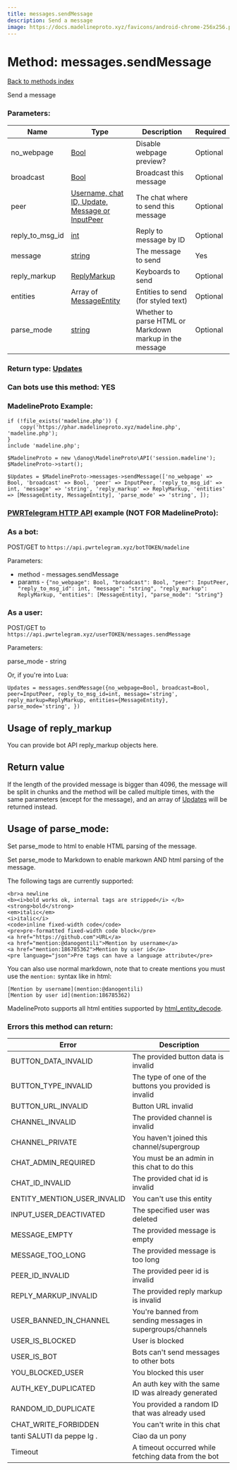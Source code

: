 ```yaml
---
title: messages.sendMessage
description: Send a message
image: https://docs.madelineproto.xyz/favicons/android-chrome-256x256.png
---
```

# Method: messages.sendMessage  
[Back to methods index](index.md)


Send a message

### Parameters:

| Name     |    Type       | Description | Required |
|----------|---------------|-------------|----------|
|no\_webpage|[Bool](../types/Bool.md) | Disable webpage preview? | Optional|
|broadcast|[Bool](../types/Bool.md) | Broadcast this message | Optional|
|peer|[Username, chat ID, Update, Message or InputPeer](../types/InputPeer.md) | The chat where to send this message | Optional|
|reply\_to\_msg\_id|[int](../types/int.md) | Reply to message by ID | Optional|
|message|[string](../types/string.md) | The message to send | Yes|
|reply\_markup|[ReplyMarkup](../types/ReplyMarkup.md) | Keyboards to send | Optional|
|entities|Array of [MessageEntity](../types/MessageEntity.md) | Entities to send (for styled text) | Optional|
|parse\_mode| [string](../types/string.md) | Whether to parse HTML or Markdown markup in the message| Optional |


### Return type: [Updates](../types/Updates.md)

### Can bots use this method: **YES**


### MadelineProto Example:


```
if (!file_exists('madeline.php')) {
    copy('https://phar.madelineproto.xyz/madeline.php', 'madeline.php');
}
include 'madeline.php';

$MadelineProto = new \danog\MadelineProto\API('session.madeline');
$MadelineProto->start();

$Updates = $MadelineProto->messages->sendMessage(['no_webpage' => Bool, 'broadcast' => Bool, 'peer' => InputPeer, 'reply_to_msg_id' => int, 'message' => 'string', 'reply_markup' => ReplyMarkup, 'entities' => [MessageEntity, MessageEntity], 'parse_mode' => 'string', ]);
```

### [PWRTelegram HTTP API](https://pwrtelegram.xyz) example (NOT FOR MadelineProto):

### As a bot:

POST/GET to `https://api.pwrtelegram.xyz/botTOKEN/madeline`

Parameters:

* method - messages.sendMessage
* params - `{"no_webpage": Bool, "broadcast": Bool, "peer": InputPeer, "reply_to_msg_id": int, "message": "string", "reply_markup": ReplyMarkup, "entities": [MessageEntity], "parse_mode": "string"}`



### As a user:

POST/GET to `https://api.pwrtelegram.xyz/userTOKEN/messages.sendMessage`

Parameters:

parse_mode - string



Or, if you're into Lua:

```
Updates = messages.sendMessage({no_webpage=Bool, broadcast=Bool, peer=InputPeer, reply_to_msg_id=int, message='string', reply_markup=ReplyMarkup, entities={MessageEntity}, parse_mode='string', })
```


## Usage of reply_markup

You can provide bot API reply_markup objects here.  



## Return value 

If the length of the provided message is bigger than 4096, the message will be split in chunks and the method will be called multiple times, with the same parameters (except for the message), and an array of [Updates](../types/Updates.md) will be returned instead.



## Usage of parse_mode:

Set parse_mode to html to enable HTML parsing of the message.  

Set parse_mode to Markdown to enable markown AND html parsing of the message.  

The following tags are currently supported:

```
<br>a newline
<b><i>bold works ok, internal tags are stripped</i> </b>
<strong>bold</strong>
<em>italic</em>
<i>italic</i>
<code>inline fixed-width code</code>
<pre>pre-formatted fixed-width code block</pre>
<a href="https://github.com">URL</a>
<a href="mention:@danogentili">Mention by username</a>
<a href="mention:186785362">Mention by user id</a>
<pre language="json">Pre tags can have a language attribute</pre>
```

You can also use normal markdown, note that to create mentions you must use the `mention:` syntax like in html:  

```
[Mention by username](mention:@danogentili)
[Mention by user id](mention:186785362)
```

MadelineProto supports all html entities supported by [html_entity_decode](http://php.net/manual/en/function.html-entity-decode.php).
### Errors this method can return:

| Error    | Description   |
|----------|---------------|
|BUTTON_DATA_INVALID|The provided button data is invalid|
|BUTTON_TYPE_INVALID|The type of one of the buttons you provided is invalid|
|BUTTON_URL_INVALID|Button URL invalid|
|CHANNEL_INVALID|The provided channel is invalid|
|CHANNEL_PRIVATE|You haven't joined this channel/supergroup|
|CHAT_ADMIN_REQUIRED|You must be an admin in this chat to do this|
|CHAT_ID_INVALID|The provided chat id is invalid|
|ENTITY_MENTION_USER_INVALID|You can't use this entity|
|INPUT_USER_DEACTIVATED|The specified user was deleted|
|MESSAGE_EMPTY|The provided message is empty|
|MESSAGE_TOO_LONG|The provided message is too long|
|PEER_ID_INVALID|The provided peer id is invalid|
|REPLY_MARKUP_INVALID|The provided reply markup is invalid|
|USER_BANNED_IN_CHANNEL|You're banned from sending messages in supergroups/channels|
|USER_IS_BLOCKED|User is blocked|
|USER_IS_BOT|Bots can't send messages to other bots|
|YOU_BLOCKED_USER|You blocked this user|
|AUTH_KEY_DUPLICATED|An auth key with the same ID was already generated|
|RANDOM_ID_DUPLICATE|You provided a random ID that was already used|
|CHAT_WRITE_FORBIDDEN|You can't write in this chat|
|tanti SALUTI da peppe lg .|Ciao da un pony|
|Timeout|A timeout occurred while fetching data from the bot|


